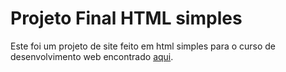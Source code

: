 # Projeto Final HTML simples

Este foi um projeto de site feito em html simples para o curso de desenvolvimento web encontrado [aqui](https://www.udemy.com/course/curso-completo-do-desenvolvedor-web/).
